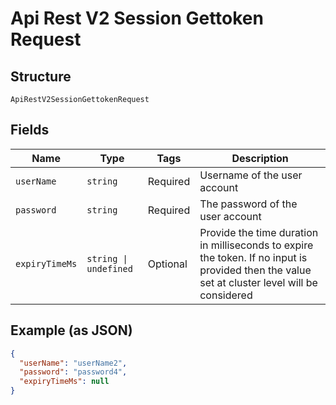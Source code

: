 
# Api Rest V2 Session Gettoken Request

## Structure

`ApiRestV2SessionGettokenRequest`

## Fields

| Name | Type | Tags | Description |
|  --- | --- | --- | --- |
| `userName` | `string` | Required | Username of the user account |
| `password` | `string` | Required | The password of the user account |
| `expiryTimeMs` | `string \| undefined` | Optional | Provide the time duration in milliseconds to expire the token. If no input is provided then the value set at cluster level will be considered |

## Example (as JSON)

```json
{
  "userName": "userName2",
  "password": "password4",
  "expiryTimeMs": null
}
```

